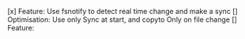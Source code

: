 
[x] Feature: Use fsnotify to detect real time change and make a sync
[] Optimisation: Use only Sync at start, and copyto Only on file change
[] Feature: 